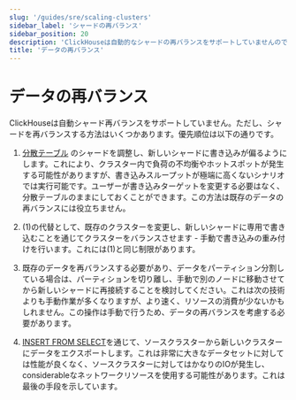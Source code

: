 ```yaml
---
slug: '/guides/sre/scaling-clusters'
sidebar_label: 'シャードの再バランス'
sidebar_position: 20
description: 'ClickHouseは自動的なシャードの再バランスをサポートしていませんので、シャードの再バランス方法についていくつかのベストプラクティスを提供しています。'
title: 'データの再バランス'
---
```





# データの再バランス

ClickHouseは自動シャード再バランスをサポートしていません。ただし、シャードを再バランスする方法はいくつかあります。優先順位は以下の通りです。

1. [分散テーブル](/engines/table-engines/special/distributed.md) のシャードを調整し、新しいシャードに書き込みが偏るようにします。これにより、クラスター内で負荷の不均衡やホットスポットが発生する可能性がありますが、書き込みスループットが極端に高くないシナリオでは実行可能です。ユーザーが書き込みターゲットを変更する必要はなく、分散テーブルのままにしておくことができます。この方法は既存のデータの再バランスには役立ちません。

2. (1)の代替として、既存のクラスターを変更し、新しいシャードに専用で書き込むことを通じてクラスターをバランスさせます - 手動で書き込みの重み付けを行います。これには(1)と同じ制限があります。

3. 既存のデータを再バランスする必要があり、データをパーティション分割している場合は、パーティションを切り離し、手動で別のノードに移動させてから新しいシャードに再接続することを検討してください。これは次の技術よりも手動作業が多くなりますが、より速く、リソースの消費が少ないかもしれません。この操作は手動で行うため、データの再バランスを考慮する必要があります。

4. [INSERT FROM SELECT](/sql-reference/statements/insert-into.md/#inserting-the-results-of-select)を通じて、ソースクラスターから新しいクラスターにデータをエクスポートします。これは非常に大きなデータセットに対しては性能が良くなく、ソースクラスターに対してはかなりのIOが発生し、 considerableなネットワークリソースを使用する可能性があります。これは最後の手段を示しています。
